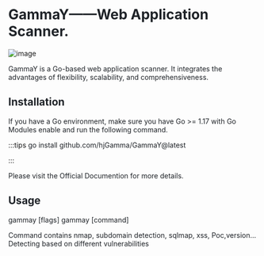 <h1 id="cd6addd0"><font style="color:rgb(31, 35, 40);">GammaY——Web Application Scanner.</font></h1>

![image](https://github.com/user-attachments/assets/c18a2208-096b-453a-af2b-9b49efa79afa)

<font style="color:rgb(31, 35, 40);">  
</font><font style="color:rgb(31, 35, 40);">GammaY is a Go-based web application scanner. It integrates the advantages of flexibility, scalability, and comprehensiveness.</font>

<h2 id="installation"><font style="color:rgb(31, 35, 40);">Installation</font></h2>
<font style="color:rgb(31, 35, 40);">If you have a Go environment, make sure you have Go >= 1.17 with Go Modules enable and run the following command.</font>

:::tips
<font style="color:rgb(31, 35, 40);">go install github.com/hjGamma/GammaY@latest</font>

:::

<font style="color:rgb(31, 35, 40);">Please visit the Official Documention for more details.</font>

<h2 id="usage"><font style="color:rgb(31, 35, 40);">Usage</font></h2>
<font style="color:rgb(31, 35, 40);">gammay [flags] gammay [command]</font>

<font style="color:rgb(31, 35, 40);">Command contains nmap, subdomain detection, sqlmap, xss, Poc,version... Detecting based on different vulnerabilities</font>

